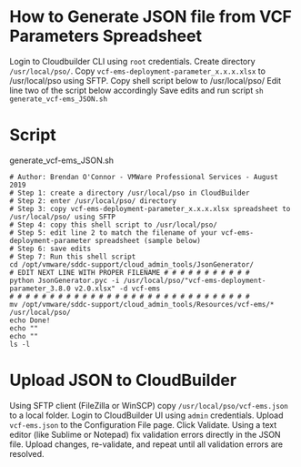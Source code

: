 # How to Generate JSON file from VCF Parameters Spreadsheet

Login to Cloudbuilder CLI using `root` credentials. 
Create directory `/usr/local/pso/`. 
Copy `vcf-ems-deployment-parameter_x.x.x.xlsx` to /usr/local/pso using SFTP.
Copy shell script below to /usr/local/pso/
Edit line two of the script below accordingly
Save edits and run script `sh generate_vcf-ems_JSON.sh`

# Script
generate_vcf-ems_JSON.sh
```
# Author: Brendan O'Connor - VMWare Professional Services - August 2019
# Step 1: create a directory /usr/local/pso in CloudBuilder
# Step 2: enter /usr/local/pso/ directory
# Step 3: copy vcf-ems-deployment-parameter_x.x.x.xlsx spreadsheet to /usr/local/pso/ using SFTP
# Step 4: copy this shell script to /usr/local/pso/
# Step 5: edit line 2 to match the filename of your vcf-ems-deployment-parameter spreadsheet (sample below)
# Step 6: save edits
# Step 7: Run this shell script
cd /opt/vmware/sddc-support/cloud_admin_tools/JsonGenerator/
# EDIT NEXT LINE WITH PROPER FILENAME # # # # # # # # # # #
python JsonGenerator.pyc -i /usr/local/pso/"vcf-ems-deployment-parameter_3.8.0 v2.0.xlsx" -d vcf-ems
# # # # # # # # # # # # # # # # # # # # # # # # # # # # # # 
mv /opt/vmware/sddc-support/cloud_admin_tools/Resources/vcf-ems/* /usr/local/pso/
echo Done!
echo ""
echo ""
ls -l
```

# Upload JSON to CloudBuilder
Using SFTP client (FileZilla or WinSCP) copy `/usr/local/pso/vcf-ems.json` to a local folder.
Login to CloudBuilder UI using `admin` credentials.
Upload `vcf-ems.json` to the Configuration File page.
Click Validate.
Using a text editor (like Sublime or Notepad) fix validation errors directly in the JSON file. 
Upload changes, re-validate, and repeat until all validation errors are resolved. 

